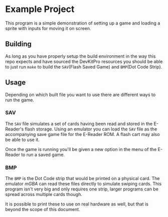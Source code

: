 # Example Project

This program is a simple demonstration of setting up a game and loading a
sprite with inputs for moving it on screen.

## Building
As long as you have properly setup the build environment in the way this repo expects and have sourced the DevKitPro resources you should be able to just run `make` to build the `SAV`(Flash Saved Game) and `BMP`(Dot Code Strip).

## Usage
Depending on which built file you want to use there are different ways to run the game.  
  
### SAV
The `SAV` file simulates a set of cards having been read and stored in the E-Reader's flash storage. Using an emulator you can load the `SAV` file as the accompanying save game file for the E-Reader ROM. A flash cart may also be able to use it.

Once the game is running you'll be given a new option in the menu of the E-Reader to run a saved game. 

### BMP
The `BMP` is the Dot Code strip that would be printed on a physical card. The emulator *mGBA* can read these files directly to simulate swiping cards. This program isn't very big and only requires one strip, larger programs can be spread across multiple cards though.

It is possible to print these to use on real hardware as well, but that is beyond the scope of this document.
